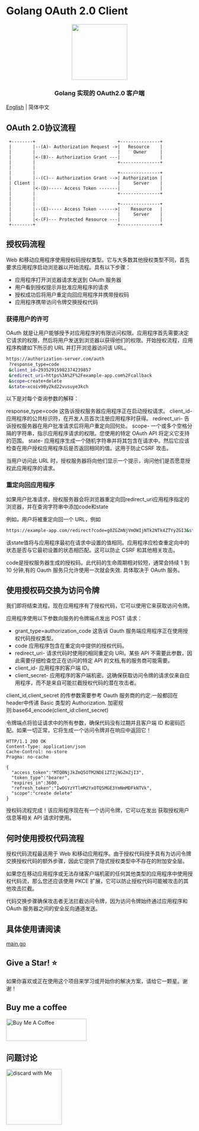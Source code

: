 # Golang OAuth 2.0 Client
<p align="center">
<img align="center" width="150px" src="https://www.oauth.com/wp-content/themes/oauthdotcom/images/oauth_logo@2x.png" />
</p>
<h3 align=center>Golang 实现的 OAuth2.0 客户端</h3>

[English](README.md) | 简体中文

## OAuth 2.0协议流程
     +--------+                               +---------------+
     |        |--(A)- Authorization Request ->|   Resource    |
     |        |                               |     Owner     |
     |        |<-(B)-- Authorization Grant ---|               |
     |        |                               +---------------+
     |        |
     |        |                               +---------------+
     |        |--(C)-- Authorization Grant -->| Authorization |
     | Client |                               |     Server    |
     |        |<-(D)----- Access Token -------|               |
     |        |                               +---------------+
     |        |
     |        |                               +---------------+
     |        |--(E)----- Access Token ------>|    Resource   |
     |        |                               |     Server    |
     |        |<-(F)--- Protected Resource ---|               |
     +--------+                               +---------------+

## 授权码流程
Web 和移动应用程序使用授权码授权类型。它与大多数其他授权类型不同，首先要求应用程序启动浏览器以开始流程。具有以下步骤：

- 应用程序打开浏览器请求发送到 OAuth 服务器
- 用户看到授权提示并批准应用程序的请求
- 授权成功后将用户重定向回应用程序并携带授权码 
- 应用程序携带访问令牌交换授权代码

### 获得用户的许可
OAuth 就是让用户能够授予对应用程序的有限访问权限。应用程序首先需要决定它请求的权限，然后将用户发送到浏览器以获得他们的权限。开始授权流程，应用程序构建如下所示的 URL 并打开浏览器访问该 URL。

```bash
https://authorization-server.com/auth
 ?response_type=code
 &client_id=29352915982374239857
 &redirect_uri=https%3A%2F%2Fexample-app.com%2Fcallback
 &scope=create+delete
 &state=xcoiv98y2kd22vusuye3kch
```
以下是对每个查询参数的解释：

response_type=code 这告诉授权服务器应用程序正在启动授权请求。
client_id- 应用程序的公共标识符，在开发人员首次注册应用程序时获得。
redirect_uri- 告诉授权服务器在用户批准请求后将用户重定向回何处。
scope- 一个或多个空格分隔的字符串，指示应用程序请求的权限。您使用的特定 OAuth API 将定义它支持的范围。
state- 应用程序生成一个随机字符串并将其包含在请求中。然后它应该检查在用户授权应用程序后是否返回相同的值。这用于防止CSRF 攻击。

当用户访问此 URL 时，授权服务器将向他们显示一个提示，询问他们是否愿意授权此应用程序的请求。

### 重定向回应用程序

如果用户批准请求，授权服务器会将浏览器重定向回redirect_uri应用程序指定的浏览器，并在查询字符串中添加code和state

例如，用户将被重定向回一个 URL，例如

```bash
https://example-app.com/redirect?code=g0ZGZmNjVmOWIjNTk2NTk4ZTYyZGI3&state=xcoiv98y2kd22vusuye3kch
```

该state值将与应用程序最初在请求中设置的值相同。应用程序应检查重定向中的状态是否与它最初设置的状态相匹配。这可以防止 CSRF 和其他相关攻击。

code是授权服务器生成的授权码。此代码的生命周期相对较短，通常会持续 1 到 10 分钟,有的 Oauth 服务只允许使用一次就会失效. 具体取决于 OAuth 服务。

## 使用授权码交换为访问令牌

我们即将结束流程。现在应用程序有了授权代码，它可以使用它来获取访问令牌。

应用程序使用以下参数向服务的令牌端点发出 POST 请求：

- grant_type=authorization_code 这告诉 Oauth 服务端应用程序正在使用授权代码授权类型。
- code 应用程序包含在重定向中提供的授权代码。
- redirect_uri- 请求代码时使用的相同重定向 URI。某些 API 不需要此参数，因此需要仔细检查您正在访问的特定 API 的文档,有的服务商可能需要。
- client_id- 应用程序的客户端 ID。
- client_secret- 应用程序的客户端机密。这确保获取访问令牌的请求仅来自应用程序，而不是来自可能拦截授权代码的潜在攻击者。

client_id,client_secret 的传参数需要参考 Oauth 服务商的约定.一般都回在header中传递 Basic 类型的 Authorization. 加密规则:base64_encode(client_id:client_secret)

令牌端点将验证请求中的所有参数，确保代码没有过期并且客户端 ID 和密码匹配。如果一切正常，它将生成一个访问令牌并在响应中返回它！

```http response
HTTP/1.1 200 OK
Content-Type: application/json
Cache-Control: no-store
Pragma: no-cache

{
  "access_token":"MTQ0NjJkZmQ5OTM2NDE1ZTZjNGZmZjI3",
  "token_type":"bearer",
  "expires_in":3600,
  "refresh_token":"IwOGYzYTlmM2YxOTQ5MGE3YmNmMDFkNTVk",
  "scope":"create delete"
}
```

授权码流程完成！该应用程序现在有一个访问令牌，它可以在发出 获取授权用户信息等相关 API 请求时使用。

## 何时使用授权代码流程

授权代码流程最适用于 Web 和移动应用程序。由于授权代码授予具有为访问令牌交换授权代码的额外步骤，因此它提供了隐式授权类型中不存在的附加安全层。

如果您在移动应用程序或无法存储客户端机密的任何其他类型的应用程序中使用授权代码流，那么您还应该使用 PKCE 扩展，它可以防止授权代码可能被攻击的其他攻击拦截。

代码交换步骤确保攻击者无法拦截访问令牌，因为访问令牌始终通过应用程序和 OAuth 服务器之间的安全反向通道发送。

## 具体使用请阅读 

[main.go ](main.go)

## Give a Star! ⭐
如果你喜欢或正在使用这个项目来学习或开始你的解决方案，请给它一颗星。谢谢！

## Buy me a coffee

<a href="https://www.buymeacoffee.com/demo007x" target="_blank"><img src="https://cdn.buymeacoffee.com/buttons/v2/default-yellow.png" alt="Buy Me A Coffee" style="height: 60px !important;width: 217px !important;" ></a>

## 问题讨论
<img src="https://user-images.githubusercontent.com/6418340/230716042-135d28f0-9912-4ba4-8adf-a8f14eb76b05.png" alt="discard with Me" style="height: 150px !important;width: 150px !important;" >


